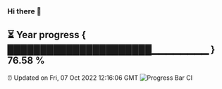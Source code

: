 ### Hi there 👋
⏳ Year progress { ██████████████████████▁▁▁▁▁▁▁▁ } 76.58 %
---
⏰ Updated on Fri, 07 Oct 2022 12:16:06 GMT
![Progress Bar CI](https://github.com/Moyi321/Moyi321/workflows/Progress%20Bar%20CI/badge.svg)
